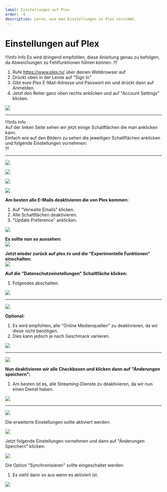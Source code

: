 ```yaml
---
label: Einstellungen auf Plex
order: -4
description: Lerne, wie man Einstellungen in Plex vornimmt.
---
```


# Einstellungen auf Plex

!!!info Info
Es wird dringend empfohlen, diese Anleitung genau zu befolgen, da Abweichungen zu Fehlfunktionen führen können.
!!!  
  
1. Rufe https://www.plex.tv/ über deinen Webbrowser auf  
2. Drückt oben in der Leiste auf "Sign In"  
3. Gibt eure Plex E-Mail-Adresse und Passwort ein und drückt dann auf Anmelden.  
4. Jetzt den Reiter ganz oben rechts anklicken und auf "Account Settings" klicken.  
  
![](https://github.com/U3knOwn/sb-wiki/assets/148533561/b3e765ed-7879-427d-85af-9bf97d5a2aaa)  
  
---  
  
!!!info Info  
Auf der linken Seite sehen wir jetzt einige Schaltflächen die man anklicken kann.  
Einfach wie auf den Bildern zu sehen die jeweiligen Schaltflächen anklicken und folgende Einstellungen vornehmen:  
!!!  
  
---  
  
![](https://github.com/U3knOwn/sb-wiki/assets/148533561/d3d05d5c-2760-461f-90a6-a56f45fe7391)  
  
![](https://github.com/U3knOwn/sb-wiki/assets/148533561/b388b0d7-f1f4-4f16-a3bb-fdc3fcc7c669)  
  
![](https://github.com/U3knOwn/sb-wiki/assets/148533561/26f94fe0-cb35-479b-b0dc-6b35310506db)  
  
![](https://github.com/U3knOwn/sb-wiki/assets/148533561/5dce530b-54a0-4795-92a6-bcd7fe7ad197)
  
**Am besten alle E-Mails deaktivieren die von Plex kommen:**  
1. Auf "Verwalte Emails" klicken.  
2. Alle Schaltflächen deaktivieren.  
3. "Update Preference" anklicken.  
  
![](https://github.com/U3knOwn/sb-wiki/assets/148533561/87a216c8-4208-4bf3-abe3-e003d7844d54)  
  
**Es sollte nun so aussehen:**  
![](https://github.com/U3knOwn/sb-wiki/assets/148533561/01299e7e-8202-4bb8-a3d8-3c718cafb313)  
  
**Jetzt wieder zurück auf plex.tv und die "Experimentelle Funktionen" einschalten:**  
![](https://github.com/U3knOwn/sb-wiki/assets/148533561/b9c0edaf-451c-4e67-87a2-720d00a05492)  
  
**Auf die "Datenschutzeinstellungen" Schaltfläche klicken:**  
1. Folgendes abschalten.  
  
![](https://github.com/U3knOwn/sb-wiki/assets/148533561/74cb1e14-0e30-45a5-bb25-a107e60a5046)  
  
---  
  
![](https://github.com/U3knOwn/sb-wiki/assets/148533561/c82406c4-b9b9-4f6c-b8e8-ff40cc2d361f)  
  
**Optional:**  
1. Es wird empfohlen, alle "Online Medienquellen" zu deaktivieren, da wir diese nicht benötigen.  
2. Dies kann jedoch je nach Geschmack variieren.  
  
![](https://github.com/U3knOwn/sb-wiki/assets/148533561/792a1f4b-af4b-4c44-bdc5-22a355d9d427)  
  
---  
  
![](https://github.com/U3knOwn/sb-wiki/assets/148533561/5fc14e34-3c21-4aa1-9756-a5e2e7a2fc57)  
  
**Nun deaktivieren wir alle Checkboxen und klicken dann auf "Änderungen speichern":**  
1. Am besten ist es, alle Streaming-Dienste zu deaktivieren, da wir nun einen Dienst haben.  
  
![](https://github.com/U3knOwn/sb-wiki/assets/148533561/3b170793-b9ba-4a70-991b-c3947e5e4f85)  
  
---  
  
![](https://github.com/U3knOwn/sb-wiki/assets/148533561/9435e00b-2ba9-4814-94cb-bff74ebec60b)  
  
Die erweiterte Einstellungen sollte aktiviert werden:  
  
![](https://github.com/U3knOwn/sb-wiki/assets/148533561/2c7d2442-6fa6-4e63-8e46-652375535b42)  
  
Jetzt folgende Einstellungen vornehmen und dann auf "Änderungen Speichern" klicken:  
  
![](https://github.com/U3knOwn/sb-wiki/assets/148533561/6fac64cf-0bd3-4e4a-ad7e-52aca8aabbb5)  
  
Die Option "Synchronisieren" sollte eingeschaltet werden:  
1. Es sieht dann so aus wenn es aktiviert ist.  
  
![](https://github.com/U3knOwn/sb-wiki/assets/148533561/fec4e685-8530-43c9-a221-87fcdc0adefc)  
  



